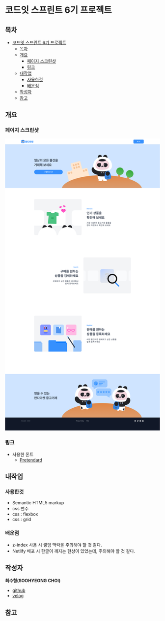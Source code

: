 # 코드잇 스프린트 6기 프로젝트

## 목차

- [코드잇 스프린트 6기 프로젝트](#코드잇-스프린트-6기-프로젝트)
  - [목차](#목차)
  - [개요](#개요)
    - [페이지 스크린샷](#페이지-스크린샷)
    - [링크](#링크)
  - [내작업](#내작업)
    - [사용한것](#사용한것)
    - [배운점](#배운점)
  - [작성자](#작성자)
  - [참고](#참고)

## 개요

### 페이지 스크린샷

![메인 이미지](images/thumbnail.jpg)

### 링크

- 사용한 폰트
  - [Pretendard](https://github.com/orioncactus/pretendard)

## 내작업

### 사용한것

- Semantic HTML5 markup
- css 변수
- css : flexbox
- css : grid

### 배운점

- z-index 사용 시 쌓임 맥락을 주의해야 할 것 같다.
- Netlify 배포 시 한글이 깨지는 현상이 있었는데, 주의해야 할 것 같다.

## 작성자

**최수형(SOOHYEONG CHOI)**

- [github](https://github.com/User850413)
- [velog](https://velog.io/@user850413)

## 참고
